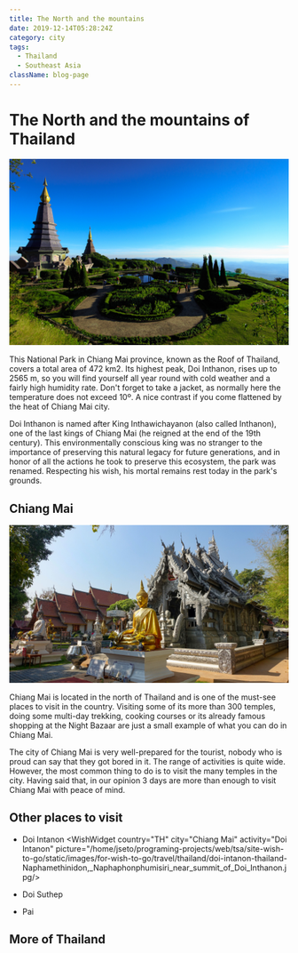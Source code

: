 ```yaml
---
title: The North and the mountains 
date: 2019-12-14T05:28:24Z
category: city
tags:
  - Thailand
  - Southeast Asia
className: blog-page
---
```


<StartWishToGo/>

# The North and the mountains of Thailand

![Doi Intanon](../../../images/travel/thailand/doi-intanon-thailand-Naphamethinidon,_Naphaphonphumisiri_near_summit_of_Doi_Inthanon.jpg)

This National Park in Chiang Mai province, known as the Roof of Thailand, covers a total area of 472 km2. Its highest peak, Doi Inthanon, rises up to 2565 m, so you will find yourself all year round with cold weather and a fairly high humidity rate. Don't forget to take a jacket, as normally here the temperature does not exceed 10º. A nice contrast if you come flattened by the heat of Chiang Mai city.

Doi Inthanon is named after King Inthawichayanon (also called Inthanon), one of the last kings of Chiang Mai (he reigned at the end of the 19th century). This environmentally conscious king was no stranger to the importance of preserving this natural legacy for future generations, and in honor of all the actions he took to preserve this ecosystem, the park was renamed. Respecting his wish, his mortal remains rest today in the park's grounds.

## Chiang Mai
<WishWidget	country="TH"	city="Chiang Mai"	picture="https://wish-to-go.com/images/for-wish-to-go/travel/thailand/silver-temple-chiang-mai-thailand-peter-borter-Hz-N7tCgCUo-unsplash.jpg" label/>

![Chiang Mai - Photo by Peter Borter](../../../images/travel/thailand/silver-temple-chiang-mai-thailand-peter-borter-Hz-N7tCgCUo-unsplash.jpg)

Chiang Mai is located in the north of Thailand and is one of the must-see places to visit in the country. Visiting some of its more than 300 temples, doing some multi-day trekking, cooking courses or its already famous shopping at the Night Bazaar are just a small example of what you can do in Chiang Mai.

The city of Chiang Mai is very well-prepared for the tourist, nobody who is proud can say that they got bored in it. The range of activities is quite wide. However, the most common thing to do is to visit the many temples in the city. Having said that, in our opinion 3 days are more than enough to visit Chiang Mai with peace of mind.

## Other places to visit

- Doi Intanon <WishWidget	country="TH" city="Chiang Mai" activity="Doi Intanon" picture="/home/jseto/programing-projects/web/tsa/site-wish-to-go/static/images/for-wish-to-go/travel/thailand/doi-intanon-thailand-Naphamethinidon,_Naphaphonphumisiri_near_summit_of_Doi_Inthanon.jpg/>

- Doi Suthep <WishWidget country="TH"	city="Chiang Mai"	activity="Doi Suthep"></WishWidget>

- Pai <WishWidget	country="TH"	city="Pai"	picture="https://wikitravel.org/upload/shared//thumb/e/ec/Huai_Nam_Dang_National_Park.jpg/300px-Huai_Nam_Dang_National_Park.jpg"></WishWidget>

## More of Thailand

<CategoryEntries className="blog-entry-card more-of" category="city" tags="Thailand"/>